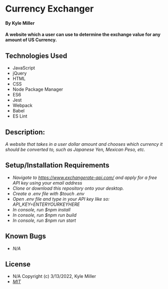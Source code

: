 # Currency Exchanger

#### By Kyle Miller

#### A website which a user can use to determine the exchange value for any amount of US Currency.

## Technologies Used

* JavaScript
* jQuery
* HTML
* CSS
* Node Package Manager
* ES6
* Jest
* Webpack
* Babel
* ES Lint

## Description:

_A website that takes in a user dollar amount and chooses which currency it should be converted to, such as Japanese Yen, Mexican Peso, etc._

## Setup/Installation Requirements
* _Navigate to https://www.exchangerate-api.com/ and apply for a free API key using your email address_
* _Clone or download this repository onto your desktop._
* _Create a .env file with $touch .env_
* _Open .env file and type in your API key like so: API_KEY=ENTERYOURKEYHERE_
* _In console, run $npm install_
* _In console, run $npm run build_
* _In console, run $npm run start_

## Known Bugs

- _N/A_

## License

- N/A Copyright (c) 3/13/2022, Kyle Miller
- _[MIT](https://opensource.org/licenses/MIT)_

